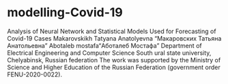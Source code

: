 # modelling-Covid-19
Analysis of Neural Network and Statistical Models Used for Forecasting of Covid-19 Cases
Makarovskikh Tatyana Anatolyevna “Макаровских Татьяна Анатольевна”
Abotaleb mostafa“Аботалеб Мостафа”
Department of Electrical Engineering and Computer Science
South ural state university, Chelyabinsk, Russian federation
The work was supported by the Ministry of Science and Higher Education of the Russian Federation (government order FENU-2020-0022).
